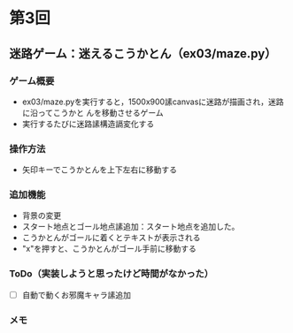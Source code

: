 # 第3回
## 迷路ゲーム：迷えるこうかとん（ex03/maze.py）
### ゲーム概要
- ex03/maze.pyを実行すると，1500x900䛾canvasに迷路が描画され，迷路に沿ってこうかと
んを移動させるゲーム
- 実行するたびに迷路䛾構造䛿変化する
### 操作方法
- 矢印キーでこうかとんを上下左右に移動する
### 追加機能
- 背景の変更
- スタート地点とゴール地点䛾追加：スタート地点を追加した。
- こうかとんがゴールに着くとテキストが表示される
- "x"を押すと、こうかとんがゴール手前に移動する

### ToDo（実装しようと思ったけど時間がなかった）
- [ ] 自動で動くお邪魔キャラ䛾追加
### メモ